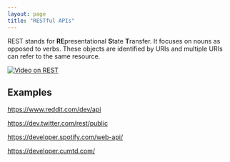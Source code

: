 ```yaml
---
layout: page
title: "RESTful APIs"
---
```


REST stands for **RE**presentational **S**tate **T**ransfer. It focuses on nouns as opposed to verbs.
These objects are identified by URIs and multiple URIs can refer to the same resource.

[![Video on REST](http://img.youtube.com/vi/llpr5924N7E/0.jpg)](https://www.youtube.com/watch?v=llpr5924N7E)

## Examples

https://www.reddit.com/dev/api

https://dev.twitter.com/rest/public

https://developer.spotify.com/web-api/

https://developer.cumtd.com/
